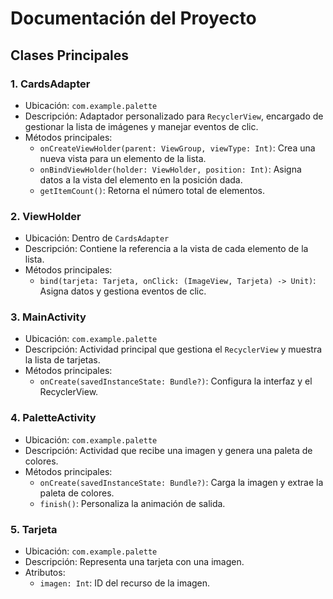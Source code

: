 
# Documentación del Proyecto

## Clases Principales

### 1. CardsAdapter
- Ubicación: `com.example.palette`
- Descripción: Adaptador personalizado para `RecyclerView`, encargado de gestionar la lista de imágenes y manejar eventos de clic.
- Métodos principales:
  - `onCreateViewHolder(parent: ViewGroup, viewType: Int)`: Crea una nueva vista para un elemento de la lista.
  - `onBindViewHolder(holder: ViewHolder, position: Int)`: Asigna datos a la vista del elemento en la posición dada.
  - `getItemCount()`: Retorna el número total de elementos.

### 2. ViewHolder
- Ubicación: Dentro de `CardsAdapter`
- Descripción: Contiene la referencia a la vista de cada elemento de la lista.
- Métodos principales:
  - `bind(tarjeta: Tarjeta, onClick: (ImageView, Tarjeta) -> Unit)`: Asigna datos y gestiona eventos de clic.

### 3. MainActivity
- Ubicación: `com.example.palette`
- Descripción: Actividad principal que gestiona el `RecyclerView` y muestra la lista de tarjetas.
- Métodos principales:
  - `onCreate(savedInstanceState: Bundle?)`: Configura la interfaz y el RecyclerView.

### 4. PaletteActivity
- Ubicación: `com.example.palette`
- Descripción: Actividad que recibe una imagen y genera una paleta de colores.
- Métodos principales:
  - `onCreate(savedInstanceState: Bundle?)`: Carga la imagen y extrae la paleta de colores.
  - `finish()`: Personaliza la animación de salida.

### 5. Tarjeta
- Ubicación: `com.example.palette`
- Descripción: Representa una tarjeta con una imagen.
- Atributos:
  - `imagen: Int`: ID del recurso de la imagen.
